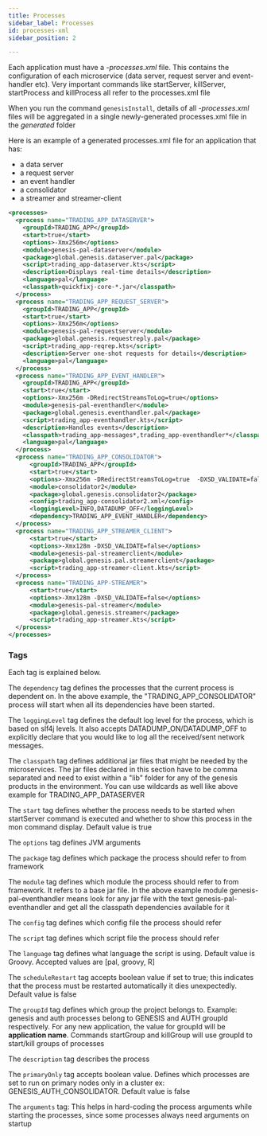 ```yaml
---
title: Processes
sidebar_label: Processes
id: processes-xml
sidebar_position: 2

---
```

Each application must have a *-processes.xml* file. This contains the configuration of each microservice (data server, request server and event-handler etc). Very important commands like startServer, killServer, startProcess and killProcess all refer to the processes.xml file

When you run the command `genesisInstall`, details of all *-processes.xml* files will be aggregated in a single newly-generated processes.xml file in the *generated* folder

Here is an example of a generated processes.xml file for an application that has:

* a data server
* a request server
* an event handler
* a consolidator
* a streamer and streamer-client


```xml
<processes>
  <process name="TRADING_APP_DATASERVER">
    <groupId>TRADING_APP</groupId>
    <start>true</start>
    <options>-Xmx256m</options>
    <module>genesis-pal-dataserver</module>
    <package>global.genesis.dataserver.pal</package>
    <script>trading_app-dataserver.kts</script>
    <description>Displays real-time details</description>
    <language>pal</language>
    <classpath>quickfixj-core-*.jar</classpath>
  </process>
  <process name="TRADING_APP_REQUEST_SERVER">
    <groupId>TRADING_APP</groupId>
    <start>true</start>
    <options>-Xmx256m</options>
    <module>genesis-pal-requestserver</module>
    <package>global.genesis.requestreply.pal</package>
    <script>trading_app-reqrep.kts</script>
    <description>Server one-shot requests for details</description>
    <language>pal</language>
  </process>
  <process name="TRADING_APP_EVENT_HANDLER">
    <groupId>TRADING_APP</groupId>
    <start>true</start>
    <options>-Xmx256m -DRedirectStreamsToLog=true</options>
    <module>genesis-pal-eventhandler</module>
    <package>global.genesis.eventhandler.pal</package>
    <script>trading_app-eventhandler.kts</script>
    <description>Handles events</description>
    <classpath>trading_app-messages*,trading_app-eventhandler*</classpath>
    <language>pal</language>
  </process>
  <process name="TRADING_APP_CONSOLIDATOR">
      <groupId>TRADING_APP</groupId>
      <start>true</start>
      <options>-Xmx256m -DRedirectStreamsToLog=true  -DXSD_VALIDATE=false</options>
      <module>consolidator2</module>
      <package>global.genesis.consolidator2</package>
      <config>trading_app-consolidator2.xml</config>
      <loggingLevel>INFO,DATADUMP_OFF</loggingLevel>
      <dependency>TRADING_APP_EVENT_HANDLER</dependency>
  </process>
  <process name="TRADING_APP_STREAMER_CLIENT">
      <start>true</start>
      <options>-Xmx128m -DXSD_VALIDATE=false</options>
      <module>genesis-pal-streamerclient</module>
      <package>global.genesis.pal.streamerclient</package>
      <script>trading_app-streamer-client.kts</script>
  </process>
  <process name="TRADING_APP-STREAMER">
      <start>true</start>
      <options>-Xmx128m -DXSD_VALIDATE=false</options>
      <module>genesis-pal-streamer</module>
      <package>global.genesis.streamer</package>
      <script>trading_app-streamer.kts</script>
  </process>
</processes>
```

### Tags

Each tag is explained below.

The `dependency` tag defines the processes that the current process is dependent on. In the above example, the "TRADING_APP_CONSOLIDATOR" process will start when all its dependencies have been started.

The `loggingLevel` tag defines the default log level for the process, which is based on slf4j levels. It also accepts DATADUMP_ON/DATADUMP_OFF to explicitly declare that you would like to log all the received/sent network messages.

The `classpath` tag defines additional jar files that might be needed by the microservices. The jar files declared in this section have to be comma separated and need to exist within a "lib" folder for any of the genesis products in the environment.
You can use wildcards as well like above example for TRADING_APP_DATASERVER

The `start` tag defines whether the process needs to be started when startServer command is executed and whether to show this process in the mon command display. Default value is true

The `options` tag defines JVM arguments

The `package` tag defines which package the process should refer to from framework

The `module` tag defines which module the process should refer to from framework. It refers to a base jar file. In the above example module genesis-pal-eventhandler means look for any jar file with the text genesis-pal-eventhandler and get all the classpath dependencies available for it

The `config` tag defines which config file the process should refer

The `script` tag defines which script file the process should refer

The `language` tag defines what language the script is using. Default value is Groovy. Accepted values are \[pal, groovy, R\]

The `scheduleRestart` tag accepts boolean value if set to true; this indicates that the process must be restarted automatically it dies unexpectedly. Default value is false

The `groupId` tag defines which group the project belongs to. Example: genesis and auth processes belong to GENESIS and AUTH groupId respectively. For any new application, the value for groupId will be **application name**. Commands startGroup and killGroup will use groupId to start/kill groups of processes

The `description` tag describes the process

The `primaryOnly` tag accepts boolean value. Defines which processes are set to run on primary nodes only in a cluster ex: GENESIS_AUTH_CONSOLIDATOR. Default value is false

The `arguments` tag: This helps in hard-coding the process arguments while starting the processes,  since some processes always need arguments on startup